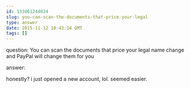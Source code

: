 ```yaml
---
id: 133061244034
slug: you-can-scan-the-documents-that-price-your-legal
type: answer
date: 2015-11-12 10:43:14 GMT
tags: []
---
```

question: You can scan the documents that price your legal name change and PayPal will change them for you

answer: <p>honestly? i just opened a new account, lol. seemed easier.</p>